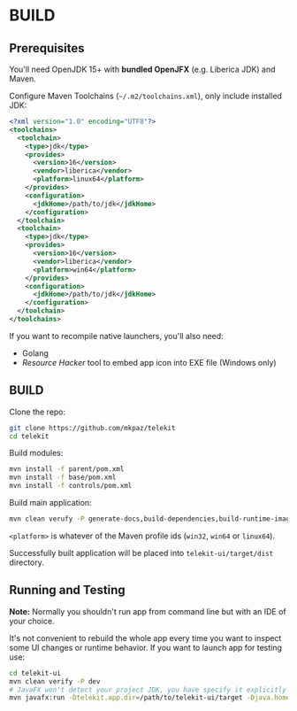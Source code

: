 # BUILD

## Prerequisites

You'll need OpenJDK 15+ with **bundled OpenJFX** (e.g. Liberica JDK) and Maven.

Configure Maven Toolchains (`~/.m2/toolchains.xml`), only include installed JDK:

```xml
<?xml version="1.0" encoding="UTF8"?>
<toolchains>
  <toolchain>
    <type>jdk</type>
    <provides>
      <version>16</version>
      <vendor>liberica</vendor>
      <platform>linux64</platform>
    </provides>
    <configuration>
      <jdkHome>/path/to/jdk</jdkHome>
    </configuration>
  </toolchain>
  <toolchain>
    <type>jdk</type>
    <provides>
      <version>16</version>
      <vendor>liberica</vendor>
      <platform>win64</platform>
    </provides>
    <configuration>
      <jdkHome>/path/to/jdk</jdkHome>
    </configuration>
  </toolchain>
</toolchains>
```

If you want to recompile native launchers, you'll also need:

* Golang
* *Resource Hacker* tool to embed app icon into EXE file (Windows only)


## BUILD

Clone the repo:

```sh
git clone https://github.com/mkpaz/telekit
cd telekit
```

Build modules:

```sh
mvn install -f parent/pom.xml
mvn install -f base/pom.xml
mvn install -f controls/pom.xml
```

Build main application:

```sh
mvn clean verufy -P generate-docs,build-dependencies,build-runtime-image,<platform> -f telekit-ui/pom.xml
```

`<platform>` is whatever of the Maven profile ids (`win32`, `win64` or `linux64`).

Successfully built application will be placed into `telekit-ui/target/dist` directory.

## Running and Testing

**Note:** Normally you shouldn't run app from command line but with an IDE of your choice.

It's not convenient to rebuild the whole app every time you want to inspect some UI changes or runtime behavior. If you want to launch app for testing use:

```sh
cd telekit-ui
mvn clean verify -P dev
# JavaFX won't detect your project JDK, you have specify it explicitly
mvn javafx:run -Dtelekit.app.dir=/path/to/telekit-ui/target -Djava.home=/path/to/jdk
```

